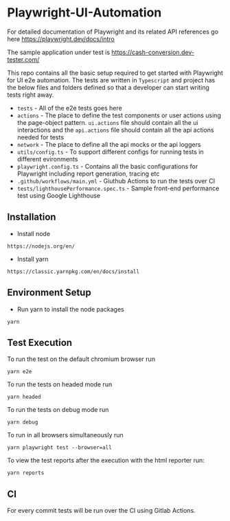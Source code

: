 # Playwright-UI-Automation

For detailed documentation of Playwright and its related API references go here https://playwright.dev/docs/intro

The sample application under test is https://cash-conversion.dev-tester.com/

This repo contains all the basic setup required to get started with Playwright for UI e2e automation. The tests are written in `Typescript` and project has the below files and folders defined so that a developer can start writing tests right away.

- `tests` - All of the e2e tests goes here
- `actions` - The place to define the test components or user actions using the page-object pattern. `ui.actions` file should contain all the ui interactions and the `api.actions` file should contain all the api actions needed for tests
- `network` - The place to define all the api mocks or the api loggers
- `utils/config.ts` - To support different configs for running tests in different evironments
- `playwright.config.ts` - Contains all the basic configurations for Playwright including report generation, tracing etc
- `.github/workflows/main.yml` - Giuthub Actions to run the tests over CI
- `tests/lighthousePerformance.spec.ts` - Sample front-end performance test using Google Lighthouse

## Installation

- Install node

```
https://nodejs.org/en/
```

- Install yarn

```
https://classic.yarnpkg.com/en/docs/install
```

## Environment Setup

- Run yarn to install the node packages

```
yarn
```

## Test Execution

To run the test on the default chromium browser run

```
yarn e2e
```

To run the tests on headed mode run

```
yarn headed
```

To run the tests on debug mode run

```
yarn debug
```

To run in all browsers simultaneously run

```
yarn playwright test --browser=all
```

To view the test reports after the execution with the html reporter run:

```
yarn reports
```

## CI

For every commit tests will be run over the CI using Gitlab Actions.
